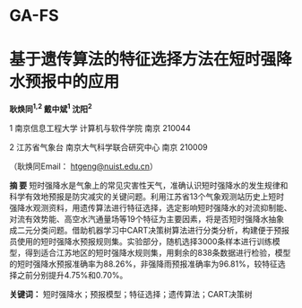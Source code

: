 # GA-FS
# 基于遗传算法的特征选择方法在短时强降水预报中的应用
**耿焕同<sup>1,2</sup>  戴中斌<sup>1</sup>  沈阳<sup>2</sup>** 

1 南京信息工程大学 计算机与软件学院 南京 210044

2 江苏省气象台 南京大气科学联合研究中心 南京 210009

（耿焕同Email： htgeng@nuist.edu.cn）

**摘 要** 短时强降水是气象上的常见灾害性天气，准确认识短时强降水的发生规律和科学有效地预报是防灾减灾的关键问题。利用江苏省13个气象观测站历史上短时强降水观测资料，用遗传算法进行特征选择，选定影响短时强降水的对流抑制能、对流有效势能、高空水汽通量场等19个特征为主要因素，将是否短时强降水抽象成二元分类问题。借助机器学习中CART决策树算法进行分类分析，构建便于预报员使用的短时强降水预报规则集。实验部分，随机选择3000条样本进行训练模型，得到适合江苏地区的短时强降水规则集，用剩余的838条数据进行检验，模型的短时强降水预报准确率为88.26%，非强降雨预报准确率为96.81%，较特征选择之前分别提升4.75%和0.70%。

**关键词：**  短时强降水；预报模型；特征选择；遗传算法；CART决策树
